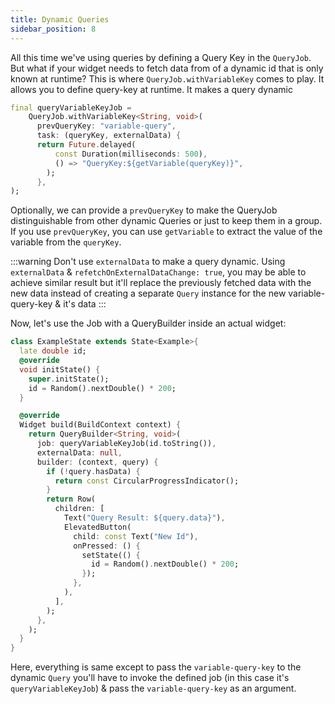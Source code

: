 ```yaml
---
title: Dynamic Queries
sidebar_position: 8
---
```


All this time we've using queries by defining a Query Key in the `QueryJob`. But what if your widget needs to fetch data from of a dynamic id that is only known at runtime? This is where `QueryJob.withVariableKey` comes to play. It allows you to define query-key at runtime. It makes a query dynamic

```dart
final queryVariableKeyJob =
    QueryJob.withVariableKey<String, void>(
      prevQueryKey: "variable-query",
      task: (queryKey, externalData) {
      return Future.delayed(
          const Duration(milliseconds: 500),
          () => "QueryKey:${getVariable(queryKey)}",
        );
      },
);
```

Optionally, we can provide a `prevQueryKey` to make the QueryJob distinguishable from other dynamic Queries or just to keep them in a group. If you use `prevQueryKey`, you can use `getVariable` to extract the value of the variable from the `queryKey`.

:::warning
Don't use `externalData` to make a query dynamic. Using `externalData` & `refetchOnExternalDataChange: true`, you may be able to achieve similar result but it'll replace the previously fetched data with the new data instead of creating a separate `Query` instance for the new variable-query-key & it's data
:::

Now, let's use the Job with a QueryBuilder inside an actual widget:

```dart
class ExampleState extends State<Example>{
  late double id;
  @override
  void initState() {
    super.initState();
    id = Random().nextDouble() * 200;
  }

  @override
  Widget build(BuildContext context) {
    return QueryBuilder<String, void>(
      job: queryVariableKeyJob(id.toString()),
      externalData: null,
      builder: (context, query) {
        if (!query.hasData) {
          return const CircularProgressIndicator();
        }
        return Row(
          children: [
            Text("Query Result: ${query.data}"),
            ElevatedButton(
              child: const Text("New Id"),
              onPressed: () {
                setState(() {
                  id = Random().nextDouble() * 200;
                });
              },
            ),
          ],
        );
      },
    );
  }
}
```

Here, everything is same except to pass the `variable-query-key` to the dynamic `Query` you'll have to invoke the defined job (in this case it's `queryVariableKeyJob`) & pass the `variable-query-key` as an argument.